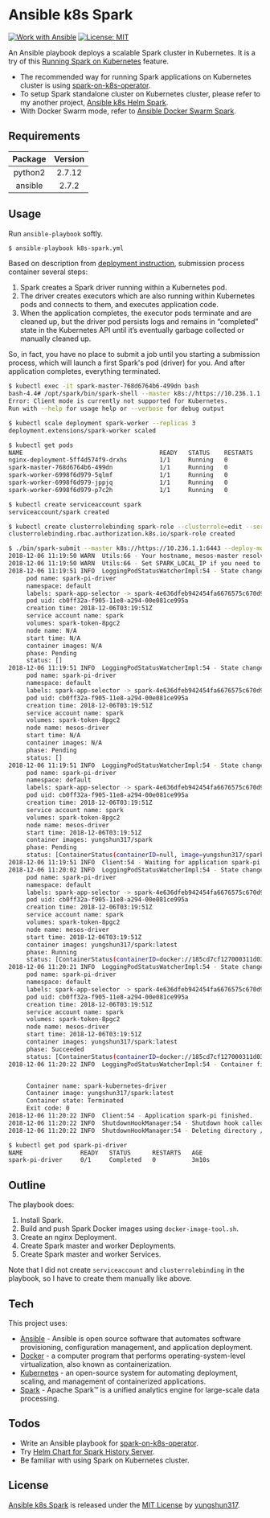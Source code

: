 # Ansible k8s Spark
[![Work with Ansible](https://img.shields.io/badge/Work%20with-Ansible-brightgreen.svg)](https://img.shields.io/badge/Work%20with-Ansible-brightgreen.svg) [![License: MIT](https://img.shields.io/badge/License-MIT-yellow.svg)](https://opensource.org/licenses/MIT) 

An Ansible playbook deploys a scalable Spark cluster in Kubernetes. It is a try of this [Running Spark on Kubernetes](https://spark.apache.org/docs/latest/running-on-kubernetes.html) feature. 

 - The recommended way for running Spark applications on Kubernetes cluster is using [spark-on-k8s-operator](https://github.com/GoogleCloudPlatform/spark-on-k8s-operator). 
 - To setup Spark standalone cluster on Kubernetes cluster, please refer to my another project, [Ansible k8s Helm Spark](https://github.com/yungshun317/ansible-k8s-helm-spark). 
 - With Docker Swarm mode, refer to [Ansible Docker Swarm Spark](https://github.com/yungshun317/ansible-docker-swarm-spark).

## Requirements

|Package|Version|  
|:-----:|:-----:|  
|python2|2.7.12|  
|ansible|2.7.2|

## Usage
Run `ansible-playbook` softly. 
```sh
$ ansible-playbook k8s-spark.yml
```

Based on description from [deployment instruction](https://spark.apache.org/docs/latest/running-on-kubernetes.html), submission process container several steps:

1. Spark creates a Spark driver running within a Kubernetes pod.
2. The driver creates executors which are also running within Kubernetes pods and connects to them, and executes application code.
3. When the application completes, the executor pods terminate and are cleaned up, but the driver pod persists logs and remains in “completed” state in the Kubernetes API until it’s eventually garbage collected or manually cleaned up.

So, in fact, you have no place to submit a job until you starting a submission process, which will launch a first Spark's pod (driver) for you. And after application completes, everything terminated.

```sh
$ kubectl exec -it spark-master-768d6764b6-499dn bash
bash-4.4# /opt/spark/bin/spark-shell --master k8s://https://10.236.1.1:6443
Error: Client mode is currently not supported for Kubernetes.
Run with --help for usage help or --verbose for debug output

$ kubectl scale deployment spark-worker --replicas 3
deployment.extensions/spark-worker scaled

$ kubectl get pods
NAME                                      READY   STATUS    RESTARTS   AGE
nginx-deployment-5ff4d574f9-drxhs         1/1     Running   0          16h
spark-master-768d6764b6-499dn             1/1     Running   0          16h
spark-worker-6998f6d979-5qlmf             1/1     Running   0          112s
spark-worker-6998f6d979-jppjq             1/1     Running   0          112s
spark-worker-6998f6d979-p7c2h             1/1     Running   0          16h

$ kubectl create serviceaccount spark
serviceaccount/spark created

$ kubectl create clusterrolebinding spark-role --clusterrole=edit --serviceaccount=default:spark --namespace=default
clusterrolebinding.rbac.authorization.k8s.io/spark-role created

$ ./bin/spark-submit --master k8s://https://10.236.1.1:6443 --deploy-mode cluster --name spark-pi --class org.apache.spark.examples.SparkPi --conf spark.executor.instances=2 --conf spark.kubernetes.container.image=yungshun317/spark --conf spark.kubernetes.driver.pod.name=spark-pi-driver --conf spark.kubernetes.authenticate.driver.serviceAccountName=spark local:///opt/spark/examples/jars/spark-examples_2.11-2.3.1.jar
2018-12-06 11:19:50 WARN  Utils:66 - Your hostname, mesos-master resolves to a loopback address: 127.0.1.1; using 10.236.1.1 instead (on interface enp3s0)
2018-12-06 11:19:50 WARN  Utils:66 - Set SPARK_LOCAL_IP if you need to bind to another address
2018-12-06 11:19:51 INFO  LoggingPodStatusWatcherImpl:54 - State changed, new state: 
	 pod name: spark-pi-driver
	 namespace: default
	 labels: spark-app-selector -> spark-4e636dfeb942454fa6676575c670d99c, spark-role -> driver
	 pod uid: cb0ff32a-f905-11e8-a294-00e081ce995a
	 creation time: 2018-12-06T03:19:51Z
	 service account name: spark
	 volumes: spark-token-8pgc2
	 node name: N/A
	 start time: N/A
	 container images: N/A
	 phase: Pending
	 status: []
2018-12-06 11:19:51 INFO  LoggingPodStatusWatcherImpl:54 - State changed, new state: 
	 pod name: spark-pi-driver
	 namespace: default
	 labels: spark-app-selector -> spark-4e636dfeb942454fa6676575c670d99c, spark-role -> driver
	 pod uid: cb0ff32a-f905-11e8-a294-00e081ce995a
	 creation time: 2018-12-06T03:19:51Z
	 service account name: spark
	 volumes: spark-token-8pgc2
	 node name: mesos-driver
	 start time: N/A
	 container images: N/A
	 phase: Pending
	 status: []
2018-12-06 11:19:51 INFO  LoggingPodStatusWatcherImpl:54 - State changed, new state: 
	 pod name: spark-pi-driver
	 namespace: default
	 labels: spark-app-selector -> spark-4e636dfeb942454fa6676575c670d99c, spark-role -> driver
	 pod uid: cb0ff32a-f905-11e8-a294-00e081ce995a
	 creation time: 2018-12-06T03:19:51Z
	 service account name: spark
	 volumes: spark-token-8pgc2
	 node name: mesos-driver
	 start time: 2018-12-06T03:19:51Z
	 container images: yungshun317/spark
	 phase: Pending
	 status: [ContainerStatus(containerID=null, image=yungshun317/spark, imageID=, lastState=ContainerState(running=null, terminated=null, waiting=null, additionalProperties={}), name=spark-kubernetes-driver, ready=false, restartCount=0, state=ContainerState(running=null, terminated=null, waiting=ContainerStateWaiting(message=null, reason=ContainerCreating, additionalProperties={}), additionalProperties={}), additionalProperties={})]
2018-12-06 11:19:51 INFO  Client:54 - Waiting for application spark-pi to finish...
2018-12-06 11:20:02 INFO  LoggingPodStatusWatcherImpl:54 - State changed, new state: 
	 pod name: spark-pi-driver
	 namespace: default
	 labels: spark-app-selector -> spark-4e636dfeb942454fa6676575c670d99c, spark-role -> driver
	 pod uid: cb0ff32a-f905-11e8-a294-00e081ce995a
	 creation time: 2018-12-06T03:19:51Z
	 service account name: spark
	 volumes: spark-token-8pgc2
	 node name: mesos-driver
	 start time: 2018-12-06T03:19:51Z
	 container images: yungshun317/spark:latest
	 phase: Running
	 status: [ContainerStatus(containerID=docker://185cd7cf127000311d03fbd885bbd05e4c40285558164e4c8d6507478da0722a, image=yungshun317/spark:latest, imageID=docker-pullable://yungshun317/spark@sha256:5e7c40f503b0383b0324dbab759f05966294356decaeecf55909e3e50256a6e9, lastState=ContainerState(running=null, terminated=null, waiting=null, additionalProperties={}), name=spark-kubernetes-driver, ready=true, restartCount=0, state=ContainerState(running=ContainerStateRunning(startedAt=Time(time=2018-12-06T03:20:02Z, additionalProperties={}), additionalProperties={}), terminated=null, waiting=null, additionalProperties={}), additionalProperties={})]
2018-12-06 11:20:21 INFO  LoggingPodStatusWatcherImpl:54 - State changed, new state: 
	 pod name: spark-pi-driver
	 namespace: default
	 labels: spark-app-selector -> spark-4e636dfeb942454fa6676575c670d99c, spark-role -> driver
	 pod uid: cb0ff32a-f905-11e8-a294-00e081ce995a
	 creation time: 2018-12-06T03:19:51Z
	 service account name: spark
	 volumes: spark-token-8pgc2
	 node name: mesos-driver
	 start time: 2018-12-06T03:19:51Z
	 container images: yungshun317/spark:latest
	 phase: Succeeded
	 status: [ContainerStatus(containerID=docker://185cd7cf127000311d03fbd885bbd05e4c40285558164e4c8d6507478da0722a, image=yungshun317/spark:latest, imageID=docker-pullable://yungshun317/spark@sha256:5e7c40f503b0383b0324dbab759f05966294356decaeecf55909e3e50256a6e9, lastState=ContainerState(running=null, terminated=null, waiting=null, additionalProperties={}), name=spark-kubernetes-driver, ready=false, restartCount=0, state=ContainerState(running=null, terminated=ContainerStateTerminated(containerID=docker://185cd7cf127000311d03fbd885bbd05e4c40285558164e4c8d6507478da0722a, exitCode=0, finishedAt=Time(time=2018-12-06T03:20:21Z, additionalProperties={}), message=null, reason=Completed, signal=null, startedAt=Time(time=2018-12-06T03:20:02Z, additionalProperties={}), additionalProperties={}), waiting=null, additionalProperties={}), additionalProperties={})]
2018-12-06 11:20:22 INFO  LoggingPodStatusWatcherImpl:54 - Container final statuses:


	 Container name: spark-kubernetes-driver
	 Container image: yungshun317/spark:latest
	 Container state: Terminated
	 Exit code: 0
2018-12-06 11:20:22 INFO  Client:54 - Application spark-pi finished.
2018-12-06 11:20:22 INFO  ShutdownHookManager:54 - Shutdown hook called
2018-12-06 11:20:22 INFO  ShutdownHookManager:54 - Deleting directory /tmp/spark-1031a01b-cbe9-4b3e-988f-500a7acd7d6a

$ kubectl get pod spark-pi-driver
NAME                READY   STATUS      RESTARTS   AGE
spark-pi-driver     0/1     Completed   0          3m10s
```

## Outline
The playbook does:
1. Install Spark.
2. Build and push Spark Docker images using `docker-image-tool.sh`.
3. Create an nginx Deployment.
4. Create Spark master and worker Deployments.
5. Create Spark master and worker Services.

Note that I did not create `serviceaccount` and `clusterrolebinding` in the playbook, so I have to create them manually like above.

## Tech
This project uses:
* [Ansible](https://www.ansible.com/) - Ansible is open source software that automates software provisioning, configuration management, and application deployment.
* [Docker](https://github.com/docker/docker-ce) - a computer program that performs operating-system-level virtualization, also known as containerization.
* [Kubernetes](https://kubernetes.io/) - an open-source system for automating deployment, scaling, and management of containerized applications.
* [Spark](https://spark.apache.org/) - Apache Spark™ is a unified analytics engine for large-scale data processing.

## Todos
 - Write an Ansible playbook for [spark-on-k8s-operator](https://github.com/GoogleCloudPlatform/spark-on-k8s-operator).
 - Try [Helm Chart for Spark History Server](https://github.com/helm/charts/tree/master/stable/spark-history-server).
 - Be familiar with using Spark on Kubernetes cluster.

## License
[Ansible k8s Spark](https://github.com/yungshun317/ansible-k8s-spark) is released under the [MIT License](https://opensource.org/licenses/MIT) by [yungshun317](https://github.com/yungshun317).
